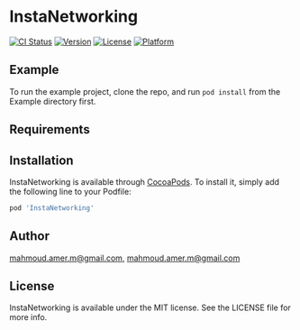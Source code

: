 # InstaNetworking

[![CI Status](http://img.shields.io/travis/mahmoud.amer.m@gmail.com/InstaNetworking.svg?style=flat)](https://travis-ci.org/mahmoud.amer.m@gmail.com/InstaNetworking)
[![Version](https://img.shields.io/cocoapods/v/InstaNetworking.svg?style=flat)](http://cocoapods.org/pods/InstaNetworking)
[![License](https://img.shields.io/cocoapods/l/InstaNetworking.svg?style=flat)](http://cocoapods.org/pods/InstaNetworking)
[![Platform](https://img.shields.io/cocoapods/p/InstaNetworking.svg?style=flat)](http://cocoapods.org/pods/InstaNetworking)

## Example

To run the example project, clone the repo, and run `pod install` from the Example directory first.

## Requirements

## Installation

InstaNetworking is available through [CocoaPods](http://cocoapods.org). To install
it, simply add the following line to your Podfile:

```ruby
pod 'InstaNetworking'
```

## Author

mahmoud.amer.m@gmail.com, mahmoud.amer.m@gmail.com

## License

InstaNetworking is available under the MIT license. See the LICENSE file for more info.
